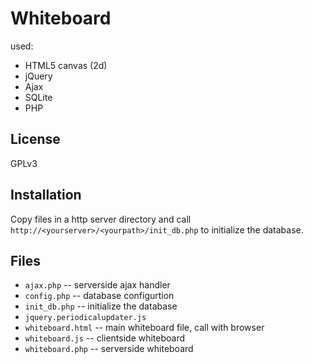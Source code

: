 Whiteboard
==========

used:
* HTML5 canvas (2d)
* jQuery
* Ajax
* SQLite
* PHP

License
-------

GPLv3

Installation
------------

Copy files in a http server directory and call `http://<yourserver>/<yourpath>/init_db.php` to initialize the database.

Files
-----

* `ajax.php` -- serverside ajax handler
* `config.php` -- database configurtion
* `init_db.php` -- initialize the database
* `jquery.periodicalupdater.js`
* `whiteboard.html` -- main whiteboard file, call with browser
* `whiteboard.js` -- clientside whiteboard
* `whiteboard.php` -- serverside whiteboard
